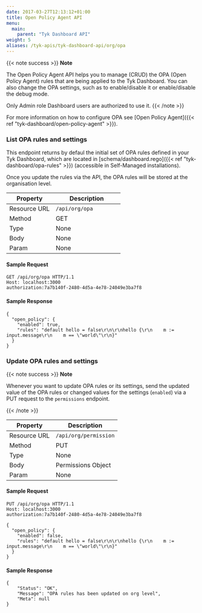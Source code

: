 ```yaml
---
date: 2017-03-27T12:13:12+01:00
title: Open Policy Agent API
menu:
  main:
    parent: "Tyk Dashboard API"
weight: 5 
aliases: /tyk-apis/tyk-dashboard-api/org/opa
---
```

{{< note success >}}
**Note**  

The Open Policy Agent API helps you to manage (CRUD) the OPA (Open Policy Agent) rules that are being applied to the Tyk Dashboard. You can also change the OPA settings, such as to enable/disable it or enable/disable the debug mode.

Only Admin role Dashboard users are authorized to use it.
{{< /note >}}

For more information on how to configure OPA see [Open Policy Agent]({{< ref "tyk-dashboard/open-policy-agent" >}}).
### List OPA rules and settings

This endpoint returns by defaul the initial set of OPA rules defined in your Tyk Dashboard, which are located in [schema/dashboard.rego]({{< ref "tyk-dashboard/opa-rules" >}}) (accessible in Self-Managed installations).

Once you update the rules via the API, the OPA rules will be stored at the organisation level.

| **Property** | **Description**       |
| ------------ | --------------------- |
| Resource URL | `/api/org/opa        `|
| Method       | GET                   |
| Type         | None                  |
| Body         | None                  |
| Param        | None                  |

#### Sample Request

```{.copyWrapper}
GET /api/org/opa HTTP/1.1
Host: localhost:3000
authorization:7a7b140f-2480-4d5a-4e78-24049e3ba7f8
```

#### Sample Response

```
{
  "open_policy": {
    "enabled": true,
    "rules": "default hello = false\r\n\r\nhello {\r\n    m := input.message\r\n    m == \"world\"\r\n}"
  }
}
```
### Update OPA rules and settings

{{< note success >}}
**Note**  

Whenever you want to update OPA rules or its settings, send the updated value of the OPA rules or changed values for the settings (`enabled`) via a PUT request to the `permissions` endpoint.

{{< /note >}}


| **Property** | **Description**          |
| ------------ | ------------------------ |
| Resource URL | `/api/org/permission`    |
| Method       | PUT                      |
| Type         | None                     |
| Body         | Permissions Object       |
| Param        | None                     |

#### Sample Request

```{.copyWrapper}
PUT /api/org/opa HTTP/1.1
Host: localhost:3000
authorization:7a7b140f-2480-4d5a-4e78-24049e3ba7f8
```

```
{
  "open_policy": {
    "enabled": false,
    "rules": "default hello = false\r\n\r\nhello {\r\n    m := input.message\r\n    m == \"world\"\r\n}"
  }
}
```

#### Sample Response

```
{
    "Status": "OK",
    "Message": "OPA rules has been updated on org level",
    "Meta": null
}
```
